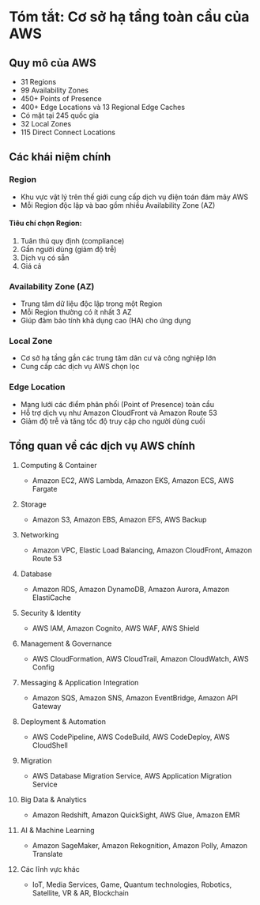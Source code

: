 # Tóm tắt: Cơ sở hạ tầng toàn cầu của AWS

## Quy mô của AWS
- 31 Regions
- 99 Availability Zones
- 450+ Points of Presence
- 400+ Edge Locations và 13 Regional Edge Caches
- Có mặt tại 245 quốc gia
- 32 Local Zones
- 115 Direct Connect Locations

## Các khái niệm chính

### Region
- Khu vực vật lý trên thế giới cung cấp dịch vụ điện toán đám mây AWS
- Mỗi Region độc lập và bao gồm nhiều Availability Zone (AZ)

#### Tiêu chí chọn Region:
1. Tuân thủ quy định (compliance)
2. Gần người dùng (giảm độ trễ)
3. Dịch vụ có sẵn
4. Giá cả

### Availability Zone (AZ)
- Trung tâm dữ liệu độc lập trong một Region
- Mỗi Region thường có ít nhất 3 AZ
- Giúp đảm bảo tính khả dụng cao (HA) cho ứng dụng

### Local Zone
- Cơ sở hạ tầng gần các trung tâm dân cư và công nghiệp lớn
- Cung cấp các dịch vụ AWS chọn lọc

### Edge Location
- Mạng lưới các điểm phân phối (Point of Presence) toàn cầu
- Hỗ trợ dịch vụ như Amazon CloudFront và Amazon Route 53
- Giảm độ trễ và tăng tốc độ truy cập cho người dùng cuối

## Tổng quan về các dịch vụ AWS chính

1. Computing & Container
   - Amazon EC2, AWS Lambda, Amazon EKS, Amazon ECS, AWS Fargate

2. Storage
   - Amazon S3, Amazon EBS, Amazon EFS, AWS Backup

3. Networking
   - Amazon VPC, Elastic Load Balancing, Amazon CloudFront, Amazon Route 53

4. Database
   - Amazon RDS, Amazon DynamoDB, Amazon Aurora, Amazon ElastiCache

5. Security & Identity
   - AWS IAM, Amazon Cognito, AWS WAF, AWS Shield

6. Management & Governance
   - AWS CloudFormation, AWS CloudTrail, Amazon CloudWatch, AWS Config

7. Messaging & Application Integration
   - Amazon SQS, Amazon SNS, Amazon EventBridge, Amazon API Gateway

8. Deployment & Automation
   - AWS CodePipeline, AWS CodeBuild, AWS CodeDeploy, AWS CloudShell

9. Migration
   - AWS Database Migration Service, AWS Application Migration Service

10. Big Data & Analytics
    - Amazon Redshift, Amazon QuickSight, AWS Glue, Amazon EMR

11. AI & Machine Learning
    - Amazon SageMaker, Amazon Rekognition, Amazon Polly, Amazon Translate

12. Các lĩnh vực khác
    - IoT, Media Services, Game, Quantum technologies, Robotics, Satellite, VR & AR, Blockchain

